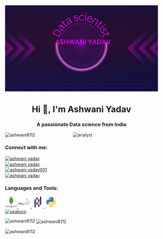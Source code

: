 ![logo](https://github.com/ashwani8112/ashwani8112/blob/main/Blue%20And%20White%20Digital%20Background.png?raw=true)
<h1 align="center">Hi 👋, I'm Ashwani Yadav</h1>
<h3 align="center">A passionate Data science from India</h3>
<img  align="right" src="https://i0.wp.com/university.help.edu.my/wp-content/uploads/2020/09/MABA_img.jpg?fit=1920%2C1280&ssl=1" alt="analyst" style="width:280px;height:230px;"  >
<p align="left"> <img src="https://komarev.com/ghpvc/?username=ashwani8112&label=Profile%20views&color=0e75b6&style=flat" alt="ashwani8112" /> </p>

<h3 align="left">Connect with me:</h3>
<p align="left">
<a href="https://twitter.com/ashwani yadav" target="blank"><img align="center" src="https://raw.githubusercontent.com/rahuldkjain/github-profile-readme-generator/master/src/images/icons/Social/twitter.svg" alt="ashwani yadav" height="30" width="40" /></a>
<a href="https://linkedin.com/in/ashwani yadav" target="blank"><img align="center" src="https://raw.githubusercontent.com/rahuldkjain/github-profile-readme-generator/master/src/images/icons/Social/linked-in-alt.svg" alt="ashwani yadav" height="30" width="40" /></a>
<a href="https://instagram.com/ashwani.yadav001" target="blank"><img align="center" src="https://raw.githubusercontent.com/rahuldkjain/github-profile-readme-generator/master/src/images/icons/Social/instagram.svg" alt="ashwani.yadav001" height="30" width="40" /></a>
<a href="https://www.hackerrank.com/ashwani yadav" target="blank"><img align="center" src="https://raw.githubusercontent.com/rahuldkjain/github-profile-readme-generator/master/src/images/icons/Social/hackerrank.svg" alt="ashwani yadav" height="30" width="40" /></a>
</p>

<h3 align="left">Languages and Tools:</h3>
<p align="left"> <a href="https://www.mongodb.com/" target="_blank" rel="noreferrer"> <img src="https://raw.githubusercontent.com/devicons/devicon/master/icons/mongodb/mongodb-original-wordmark.svg" alt="mongodb" width="40" height="40"/> </a> <a href="https://www.mysql.com/" target="_blank" rel="noreferrer"> <img src="https://raw.githubusercontent.com/devicons/devicon/master/icons/mysql/mysql-original-wordmark.svg" alt="mysql" width="40" height="40"/> </a> <a href="https://pandas.pydata.org/" target="_blank" rel="noreferrer"> <img src="https://raw.githubusercontent.com/devicons/devicon/2ae2a900d2f041da66e950e4d48052658d850630/icons/pandas/pandas-original.svg" alt="pandas" width="40" height="40"/> </a> <a href="https://www.python.org" target="_blank" rel="noreferrer"> <img src="https://raw.githubusercontent.com/devicons/devicon/master/icons/python/python-original.svg" alt="python" width="40" height="40"/> </a> <a href="https://seaborn.pydata.org/" target="_blank" rel="noreferrer"> <img src="https://seaborn.pydata.org/_images/logo-mark-lightbg.svg" alt="seaborn" width="40" height="40"/> </a> </p>

<p><img align="left" src="https://github-readme-stats.vercel.app/api/top-langs?username=ashwani8112&show_icons=true&locale=en&layout=compact" alt="ashwani8112" /></p>

<p>&nbsp;<img align="center" src="https://github-readme-stats.vercel.app/api?username=ashwani8112&show_icons=true&locale=en" alt="ashwani8112" /></p>

<p><img align="center" src="https://github-readme-streak-stats.herokuapp.com/?user=ashwani8112&" alt="ashwani8112" /></p>
